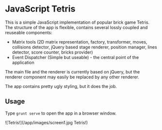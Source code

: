 JavaScript Tetris
====

This is a simple JavaScript implementation of popular brick game Tetris. The structure
of the app is flexible, contains several lossly coupled and reuseable components:


- Matrix tools (2D matrix representation, factory, transformer, moves, collisions detector, jQuery based stage renderer, position manager<!--Please, refactor me!!-->, lines detector, score counter, bricks provider)
- Event Dispatcher (Simple but useable) - the central point of the application


The main file and the renderer is currently based on jQuery, but the renderer component may easily be replaced by any other renderer.


The app contains pretty ugly styling, but it does the job.

Usage
---

Type `grunt serve` to open the app in a browser window.


![Tetris!](/app/images/screen1.jpg Tetris!)